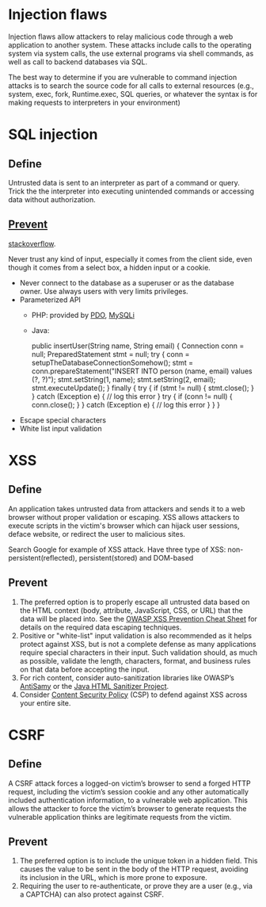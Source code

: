 # Injection flaws
Injection flaws allow attackers to relay malicious code through a web application to another system. These attacks include calls to the operating system via system calls, the use external programs via shell commands, as well as call to backend databases via SQL.

The best way to determine if you are vulnerable to command injection attacks is to search the source code for all calls to external resources (e.g., system, exec, fork, Runtime.exec, SQL queries, or whatever the syntax is for making requests to interpreters in your environment)

# SQL injection
## Define
Untrusted data is sent to an interpreter as part of a command or query. Trick the the interpreter into executing unintended commands or accessing data without authorization.

## [Prevent](https://www.owasp.org/index.php/SQL_Injection_Prevention_Cheat_Sheet)
[stackoverflow](https://stackoverflow.com/questions/60174/how-can-i-prevent-sql-injection-in-php).

Never trust any kind of input, especially it comes from the client side, even though it comes from a select box, a hidden input or a cookie.
- Never connect to the database as a superuser or as the database owner. Use always users with very limits privileges.
- Parameterized API
	+ PHP: provided by [PDO](http://php.net/manual/en/pdo.prepared-statements.php), [MySQLi](http://php.net/manual/en/mysqli.quickstart.prepared-statements.php)
	+ Java:

		public insertUser(String name, String email) {
		   Connection conn = null;
		   PreparedStatement stmt = null;
		   try {
		      conn = setupTheDatabaseConnectionSomehow();
		      stmt = conn.prepareStatement("INSERT INTO person (name, email) values (?, ?)");
		      stmt.setString(1, name);
		      stmt.setString(2, email);
		      stmt.executeUpdate();
		   }
		   finally {
		      try {
		         if (stmt != null) { stmt.close(); }
		      }
		      catch (Exception e) {
		         // log this error
		      }
		      try {
		         if (conn != null) { conn.close(); }
		      }
		      catch (Exception e) {
		         // log this error
		      }
		   }
		}
- Escape special characters
- White list input validation

# XSS
## Define
An application takes untrusted data from attackers and sends it to a web browser without proper validation or escaping. XSS allows attackers to execute scripts in the victim's browser which can hijack user sessions, deface website, or redirect the user to malicious sites.

Search Google for example of XSS attack. Have three type of XSS: non-persistent(reflected), persistent(stored) and DOM-based

## Prevent
1. The preferred option is to properly escape all untrusted data based on the HTML context (body, attribute, JavaScript, CSS, or URL) that the data will be placed into. See the [OWASP XSS Prevention Cheat Sheet](https://www.owasp.org/index.php/XSS_(Cross_Site_Scripting)_Prevention_Cheat_Sheet) for details on the required data escaping techniques.
2. Positive or "white-list" input validation is also recommended as it helps protect against XSS, but is not a complete defense as many applications require special characters in their input. Such validation should, as much as possible, validate the length, characters, format, and business rules on that data before accepting the input.
3. For rich content, consider auto-sanitization libraries like OWASP’s [AntiSamy](https://www.owasp.org/index.php/AntiSamy) or the [Java HTML Sanitizer Project](https://www.owasp.org/index.php/OWASP_Java_HTML_Sanitizer_Project).
4. Consider [Content Security Policy](https://www.owasp.org/index.php/Content_Security_Policy) (CSP) to defend against XSS across your entire site.

# CSRF
## Define
A CSRF attack forces a logged-on victim’s browser to send a forged HTTP request, including the victim’s session cookie and any other automatically included authentication information, to a vulnerable web application. This allows the attacker to force the victim’s browser to generate requests the vulnerable application thinks are legitimate requests from the victim.

## Prevent
1. The preferred option is to include the unique token in a hidden field. This causes the value to be sent in the body of the HTTP request, avoiding its inclusion in the URL, which is more prone to exposure.
2. Requiring the user to re-authenticate, or prove they are a user (e.g., via a CAPTCHA) can also protect against CSRF.
